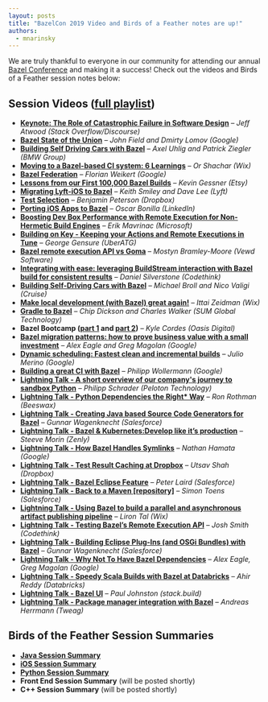 ```yaml
---
layout: posts
title: "BazelCon 2019 Video and Birds of a Feather notes are up!"
authors:
  - mnarinsky
---
```



We are truly thankful to everyone in our community for attending our annual [Bazel Conference](https://sites.google.com/corp/bazel.build/conference2017/2019) and making it a success! Check out the videos and Birds of a Feather session notes below:


## Session Videos ([full playlist](https://www.youtube.com/playlist?list=PLxNYxgaZ8Rsf-7g43Z8LyXct9ax6egdSj))

*   **[Keynote: The Role of Catastrophic Failure in Software Design](https://www.youtube.com/watch?v=eymphDN7No4&list=PLxNYxgaZ8Rsf-7g43Z8LyXct9ax6egdSj&index=2&t=0s)** – _Jeff Atwood (Stack Overflow/Discourse)_
*   **[Bazel State of the Union](https://www.youtube.com/watch?v=dXhmRal9TsA&list=PLxNYxgaZ8Rsf-7g43Z8LyXct9ax6egdSj&index=2)** _– John Field and Dmirty Lomov (Google)_
*   **[Building Self Driving Cars with Bazel](https://www.youtube.com/watch?v=Gh4SJuYUoQI&list=PLxNYxgaZ8Rsf-7g43Z8LyXct9ax6egdSj&index=3)** _– Axel Uhlig and Patrick Ziegler (BMW Group)_
*   **[Moving to a Bazel-based CI system: 6 Learnings](https://www.youtube.com/watch?v=BYg3fDFrTz8&list=PLxNYxgaZ8Rsf-7g43Z8LyXct9ax6egdSj&index=4)** _– Or Shachar (Wix)_
*   **[Bazel Federation](https://www.youtube.com/watch?v=eUlQnJm3NPU&list=PLxNYxgaZ8Rsf-7g43Z8LyXct9ax6egdSj&index=5)** _– Florian Weikert (Google)_
*   **[Lessons from our First 100,000 Bazel Builds](https://www.youtube.com/watch?v=keT8ixRS6Fk&list=PLxNYxgaZ8Rsf-7g43Z8LyXct9ax6egdSj&index=6)** _– Kevin Gessner (Etsy)_
*   **[Migrating Lyft-iOS to Bazel](https://www.youtube.com/watch?v=NAPeWoimGx8&list=PLxNYxgaZ8Rsf-7g43Z8LyXct9ax6egdSj&index=7)** _– Keith Smiley and Dave Lee (Lyft)_
*   **[Test Selection](https://www.youtube.com/watch?v=9Dk7mtIm7_A&list=PLxNYxgaZ8Rsf-7g43Z8LyXct9ax6egdSj&index=8)** _– Benjamin Peterson (Dropbox)_
*   **[Porting iOS Apps to Bazel](https://www.youtube.com/watch?v=gVdkJu3QRA4&list=PLxNYxgaZ8Rsf-7g43Z8LyXct9ax6egdSj&index=9)** _– Oscar Bonilla (LinkedIn)_
*   **[Boosting Dev Box Performance with Remote Execution for Non-Hermetic Build Engines](https://www.youtube.com/watch?v=q3RAOwezexU&list=PLxNYxgaZ8Rsf-7g43Z8LyXct9ax6egdSj&index=24)** _– Erik Mavrinac (Microsoft)_
*   **[Building on Key - Keeping your Actions and Remote Executions in Tune](https://www.youtube.com/watch?v=xP6BIEUZh9Y&list=PLxNYxgaZ8Rsf-7g43Z8LyXct9ax6egdSj&index=27)** _– George Gensure (UberATG)_
*   **[Bazel remote execution API vs Goma](https://www.youtube.com/watch?v=3w_I9ToY04s&list=PLxNYxgaZ8Rsf-7g43Z8LyXct9ax6egdSj&index=26)** _– Mostyn Bramley-Moore (Vewd Software)_
*   **[Integrating with ease: leveraging BuildStream interaction with Bazel build for consistent results](https://www.youtube.com/watch?v=21VPe7HcuPE&list=PLxNYxgaZ8Rsf-7g43Z8LyXct9ax6egdSj&index=28)** _– Daniel Silverstone (Codethink)_
*   **[Building Self-Driving Cars with Bazel](https://www.youtube.com/watch?v=fjfFe98LTm8&list=PLxNYxgaZ8Rsf-7g43Z8LyXct9ax6egdSj&index=29)** _– Michael Broll and Nico Valigi (Cruise)_
*   **[Make local development (with Bazel) great again!](https://www.youtube.com/watch?v=rQv1sjLU4cI&list=PLxNYxgaZ8Rsf-7g43Z8LyXct9ax6egdSj&index=30)** _– Ittai Zeidman (Wix)_
*   **[Gradle to Bazel](https://www.youtube.com/watch?v=b8uR7_vReQ0&list=PLxNYxgaZ8Rsf-7g43Z8LyXct9ax6egdSj&index=31)** _– Chip Dickson and Charles Walker (SUM Global Technology)_
*   **Bazel Bootcamp ([part 1](https://www.youtube.com/watch?v=BGOEq5FdNUQ&list=PLxNYxgaZ8Rsf-7g43Z8LyXct9ax6egdSj&index=32) and [part 2](https://www.youtube.com/watch?v=1KbfkOWO-DY&list=PLxNYxgaZ8Rsf-7g43Z8LyXct9ax6egdSj&index=33))** _– Kyle Cordes (Oasis Digital)_
*   **[Bazel migration patterns: how to prove business value with a small investment](https://www.youtube.com/watch?v=UwuRGpVpmbo&list=PLxNYxgaZ8Rsf-7g43Z8LyXct9ax6egdSj&index=34)** _– Alex Eagle and Greg Magolan (Google)_
*   **[Dynamic scheduling: Fastest clean and incremental builds](https://www.youtube.com/watch?v=MF2bahnAueM&list=PLxNYxgaZ8Rsf-7g43Z8LyXct9ax6egdSj&index=35)** _– Julio Merino (Google)_
*   **[Building a great CI with Bazel](https://www.youtube.com/watch?v=j332WfhNAFg&list=PLxNYxgaZ8Rsf-7g43Z8LyXct9ax6egdSj&index=36)** _– Philipp Wollermann (Google)_
*   **[Lightning Talk - A short overview of our company's journey to sandbox Python](https://www.youtube.com/watch?v=JsDwhNTweiQ&list=PLxNYxgaZ8Rsf-7g43Z8LyXct9ax6egdSj&index=10)** _– Philipp Schrader (Peloton Technology)_
*   **[Lightning Talk - Python Dependencies the Right* Way](https://www.youtube.com/watch?v=3DBZpahGnuI&list=PLxNYxgaZ8Rsf-7g43Z8LyXct9ax6egdSj&index=12)** _– Ron Rothman (Beeswax)_
*   **[Lightning Talk - Creating Java based  Source Code Generators for Bazel](https://www.youtube.com/watch?v=-JRpuIKHIWY&feature=youtu.be)** _– Gunnar Wagenknecht (Salesforce)_
*   **[Lightning Talk - Bazel & Kubernetes:Develop like it’s production](https://www.youtube.com/watch?v=SkADnC4yFCk&list=PLxNYxgaZ8Rsf-7g43Z8LyXct9ax6egdSj&index=11)** _– Steeve Morin (Zenly)_
*   **[Lightning Talk - How Bazel Handles Symlinks](https://www.youtube.com/watch?v=EoYdWmMcqDs&list=PLxNYxgaZ8Rsf-7g43Z8LyXct9ax6egdSj&index=13)** _– Nathan Hamata (Google)_
*   **[Lightning Talk - Test Result Caching at Dropbox](https://www.youtube.com/watch?v=29xrO-XJaJs&list=PLxNYxgaZ8Rsf-7g43Z8LyXct9ax6egdSj&index=14)** _– Utsav Shah (Dropbox)_
*   **[Lightning Talk - Bazel Eclipse Feature](https://www.youtube.com/watch?v=s0nvBUnDqCo&list=PLxNYxgaZ8Rsf-7g43Z8LyXct9ax6egdSj&index=15)** _– Peter Laird (Salesforce)_
*   **[Lightning Talk - Back to a Maven [repository]](https://www.youtube.com/watch?v=c7pWF_p38bM&list=PLxNYxgaZ8Rsf-7g43Z8LyXct9ax6egdSj&index=16)** _– Simon Toens (Salesforce)_
*   **[Lightning Talk - Using Bazel to build a parallel and asynchronous artifact publishing pipeline](https://www.youtube.com/watch?v=TD1JDPD0hRA&list=PLxNYxgaZ8Rsf-7g43Z8LyXct9ax6egdSj&index=17)** _– Liron Tal (Wix)_
*   **[Lightning Talk - Testing Bazel’s Remote Execution API](https://www.youtube.com/watch?v=uuWV501y1w4&list=PLxNYxgaZ8Rsf-7g43Z8LyXct9ax6egdSj&index=18)** _– Josh Smith (Codethink)_
*   **[Lightning Talk - Building Eclipse Plug-Ins (and OSGi Bundles) with Bazel](https://www.youtube.com/watch?v=jcVvkFnK5gc&list=PLxNYxgaZ8Rsf-7g43Z8LyXct9ax6egdSj&index=19)** _– Gunnar Wagenknecht (Salesforce)_
*   **[Lightning Talk - Why Not To Have Bazel Dependencies](https://www.youtube.com/watch?v=2KzOLddhdoI&list=PLxNYxgaZ8Rsf-7g43Z8LyXct9ax6egdSj&index=20)** _– Alex Eagle, Greg Magolan (Google)_
*   **[Lightning Talk - Speedy Scala Builds  with Bazel at Databricks](https://www.youtube.com/watch?v=rq5CRMaqbq0&list=PLxNYxgaZ8Rsf-7g43Z8LyXct9ax6egdSj&index=21)** _– Ahir Reddy (Databricks)_
*   **[Lightning Talk - Bazel UI](https://www.youtube.com/watch?v=2a3S3MJOa9I&list=PLxNYxgaZ8Rsf-7g43Z8LyXct9ax6egdSj&index=22)** _– Paul Johnston (stack.build)_
*   **[Lightning Talk - Package manager integration with Bazel](https://www.youtube.com/watch?v=_7IIc3ZTwKk&list=PLxNYxgaZ8Rsf-7g43Z8LyXct9ax6egdSj&index=23)** _– Andreas Herrmann (Tweag)_


## Birds of the Feather Session Summaries

*   **[Java Session Summary](/assets/BoF_2019_Java.pdf)**
*   **[iOS Session Summary](/assets/BoF_2019_iOS.pdf")**
*   **[Python Session Summary](/assets/BoF_2019_Python.pdf)**
*   **Front End Session Summary** (will be posted shortly)
*   **C++ Session Summary** (will be posted shortly)
